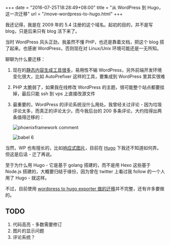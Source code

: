 +++
date = "2016-07-25T18:28:49+08:00"
title = "从 WordPress 到 Hugo，这一次迁移"
url = "/move-wordpress-to-hugo.html"
+++

我还记得，我是在 2009 年的 5.4 注册的这个域名。起初的目的，并不是写 blog，只是后来只有 blog 活下来了。

当时 WordPress 风头正劲，我虽然不懂 PHP，也还是靠着文档，把这个 blog 搭了起来。也感谢 WordPress，否则现在对 Linux/Unix 环境可能还是一无所知。

聊聊为什么要迁移：

1. 现在的[静态内容生成工具很多](https://www.staticgen.com/)，易用性不输 WordPress，另外前端开发环境变化很大，比如 AutoPrefixer 这样的工具，要集成到 WordPress 里其实很难
2. PHP 太脆弱了，如果我在线修改 WordPress 的主题，很可能整个站点都要挂掉，最后只能 ssh 到 vps 上直接改源文件
2. 最重要的，WordPress 的评论系统没什么用处。我曾经关过评论 - 因为垃圾评论太多，而真正的评论太少。而今我后台的 200 多条评论，大约找得出两条值得迁移的：

    ![phoenixframework comment](img/elixir-phoenix-framework-comment.png)

    ![babel 6](img/babel-6-comment.png)

当然，WP 也有擅长的，比如[响应式图片](https://make.wordpress.org/core/2015/11/10/responsive-images-in-wordpress-4-4/)，目前在 [Hugo](https://gohugo.io/) 下我还不知道如何弄。但这是后话 - 迁了再说。

至于为什么用 Hugo - 它是基于 golang 搭建的，而不是用 Hexo 这些基于 Node.js 搭建的，大概要归结于缘份，因为曾在 twitter 上看过我 follow 的一个人用了 Hugo - 就这样。

不过，目前使用 [wordpress to hugo exporter 做的迁移](https://github.com/SchumacherFM/wordpress-to-hugo-exporter)并不完整，还有许多要做的。

## TODO

1. 代码高亮 - 多数需要修订
2. 图片的显示问题
3. 评论系统？
